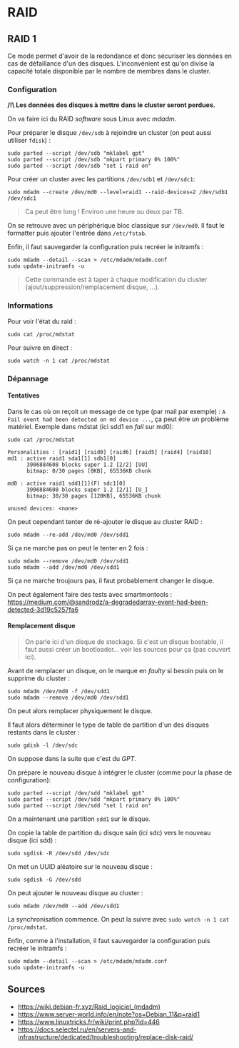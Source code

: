 # RAID

## RAID 1

Ce mode permet d'avoir de la redondance et donc sécuriser les données en cas de
défaillance d'un des disques. L'inconvénient est qu'on divise la capacité
totale disponible par le nombre de membres dans le cluster.

### Configuration

**/!\\ Les données des disques à mettre dans le cluster seront perdues.**

On va faire ici du RAID *software* sous Linux avec *mdadm*.

Pour préparer le disque `/dev/sdb` à rejoindre un cluster (on peut aussi
utiliser `fdisk`) :
```
sudo parted --script /dev/sdb "mklabel gpt"
sudo parted --script /dev/sdb "mkpart primary 0% 100%"
sudo parted --script /dev/sdb "set 1 raid on"
```

Pour créer un cluster avec les partitions `/dev/sdb1` et `/dev/sdc1`:
```
sudo mdadm --create /dev/md0 --level=raid1 --raid-devices=2 /dev/sdb1 /dev/sdc1
```

> Ca peut être long ! Environ une heure ou deux par TB.

On se retrouve avec un périphérique bloc classique sur `/dev/md0`. Il faut le
formatter puis ajouter l'entrée dans `/etc/fstab`.

Enfin, il faut sauvegarder la configuration puis recréer le initramfs :
```
sudo mdadm --detail --scan > /etc/mdadm/mdadm.conf
sudo update-initramfs -u
```

> Cette commande est à taper à chaque modification du cluster
> (ajout/suppression/remplacement disque, ...).

### Informations

Pour voir l'état du raid :
```
sudo cat /proc/mdstat
```

Pour suivre en direct :
```
sudo watch -n 1 cat /proc/mdstat
```

### Dépannage

#### Tentatives

Dans le cas où on reçoit un message de ce type (par mail par exemple) :
`A Fail event had been detected on md device ...`, ça peut être un problème 
matériel. Exemple dans mdstat (ici sdd1 en *fail* sur md0):
```
sudo cat /proc/mdstat

Personalities : [raid1] [raid0] [raid6] [raid5] [raid4] [raid10]
md1 : active raid1 sda1[1] sdb1[0]
      3906884608 blocks super 1.2 [2/2] [UU]
      bitmap: 0/30 pages [0KB], 65536KB chunk

md0 : active raid1 sdd1[1](F) sdc1[0]
      3906884608 blocks super 1.2 [2/1] [U_]
      bitmap: 30/30 pages [120KB], 65536KB chunk

unused devices: <none>
```

On peut cependant tenter de ré-ajouter le disque au cluster RAID :
```
sudo mdadm --re-add /dev/md0 /dev/sdd1
```

Si ça ne marche pas on peut le tenter en 2 fois :
```
sudo mdadm --remove /dev/md0 /dev/sdd1
sudo mdadm --add /dev/md0 /dev/sdd1
```

Si ça ne marche troujours pas, il faut probablement changer le disque.

On peut également faire des tests avec smartmontools :
<https://medium.com/@sandrodz/a-degradedarray-event-had-been-detected-3d19c5257fa6>

#### Remplacement disque

> On parle ici d'un disque de stockage. Si c'est un disque bootable, il faut 
> aussi créer un bootloader... voir les sources pour ça (pas couvert ici).

Avant de remplacer un disque, on le marque en *faulty* si besoin puis on le 
supprime du cluster :
```
sudo mdadm /dev/md0 -f /dev/sdd1
sudo mdadm --remove /dev/md0 /dev/sdd1
```

On peut alors remplacer physiquement le disque.

Il faut alors déterminer le type de table de partition d'un des disques 
restants dans le cluster :
```
sudo gdisk -l /dev/sdc
```

On suppose dans la suite que c'est du *GPT*.

On prépare le nouveau disque à intégrer le cluster (comme pour la phase de configuration):
```
sudo parted --script /dev/sdd "mklabel gpt"
sudo parted --script /dev/sdd "mkpart primary 0% 100%"
sudo parted --script /dev/sdd "set 1 raid on"
```

On a maintenant une partition `sdd1` sur le disque.

On copie la table de partition du disque sain (ici sdc) vers le nouveau 
disque (ici sdd) :
```
sudo sgdisk -R /dev/sdd /dev/sdc
```

On met un UUID aléatoire sur le nouveau disque :
```
sudo sgdisk -G /dev/sdd
```

On peut ajouter le nouveau disque au cluster :
```
sudo mdadm /dev/md0 --add /dev/sdd1
```

La synchronisation commence. On peut la suivre avec `sudo watch -n 1 cat /proc/mdstat`.

Enfin, comme à l'installation, il faut sauvegarder la configuration puis 
recréer le initramfs :
```
sudo mdadm --detail --scan > /etc/mdadm/mdadm.conf
sudo update-initramfs -u
```

## Sources

- <https://wiki.debian-fr.xyz/Raid_logiciel_(mdadm)>
- <https://www.server-world.info/en/note?os=Debian_11&p=raid1>
- <https://www.linuxtricks.fr/wiki/print.php?id=446>
- <https://docs.selectel.ru/en/servers-and-infrastructure/dedicated/troubleshooting/replace-disk-raid/>
